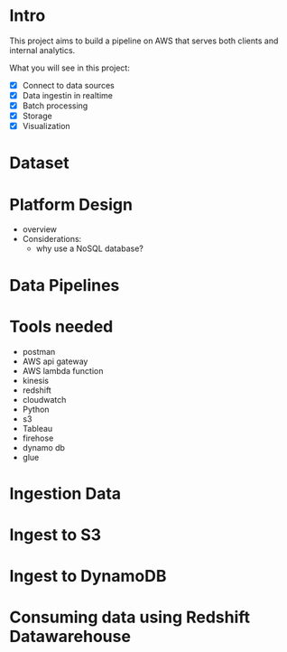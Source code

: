 # Intro
This project aims to build a pipeline on AWS that serves both clients and internal analytics. 

What you will see in this project:
- [x] Connect to data sources 
- [x] Data ingestin in realtime 
- [x] Batch processing 
- [x] Storage 
- [x] Visualization 

# Dataset

# Platform Design
* overview 
* Considerations:
    - why use a NoSQL database?

# Data Pipelines

# Tools needed

* postman
* AWS api gateway 
* AWS lambda function 
* kinesis 
* redshift 
* cloudwatch
* Python
* s3 
* Tableau 
* firehose 
* dynamo db 
* glue 

# Ingestion Data 

# Ingest to S3 

# Ingest to DynamoDB 

# Consuming data using Redshift Datawarehouse 

